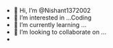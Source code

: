 - 👋 Hi, I’m @Nishant1372002
- 👀 I’m interested in ...Coding
- 🌱 I’m currently learning ...
- 💞️ I’m looking to collaborate on ...
-

<!---
Nishant1372002/Nishant1372002 is a ✨ special ✨ repository because its `README.md` (this file) appears on your GitHub profile.
You can click the Preview link to take a look at your changes.
--->
